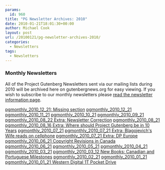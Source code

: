 ```yaml
---
params:
  id: 960
title: "PG Newsletter Archives: 2010"
date: 2010-01-21T18:01:30+00:00
author: Michael Cook
layout: post
url: /20100121/pg-newsletter-archives-2010/
categories:
  - Newsletters
tags:
  - Newsletters
---
```

### Monthly Newsletters

All of the Project Gutenberg Newsletters sent via our mailing lists during 2010 will be archived here on gutenbergnews.org for easy viewing. If you wish to subscribe to our monthly newsletters please [read the newsletter information page](/newsletter/ "Sign up to the PG Newsletters").

<a href="/nl_archives/2010/pgmonthly_2010_12_21-missing-portion.txt" target="new">pgmonthly_2010_12_21: Missing section</a>
<a href="/nl_archives/2010/pgmonthly_2010_12_21.txt" target="new">pgmonthly_2010_12_21</a>
<a href="/nl_archives/2010/pgmonthly_2010_11_21.txt" target="new">pgmonthly_2010_11_21</a>
<a href="/nl_archives/2010/pgmonthly_2010_10_21.txt" target="new">pgmonthly_2010_10_21</a>
<a href="/nl_archives/2010/pgmonthly_2010_09_21.txt" target="new">pgmonthly_2010_09_21</a>
<a href="/nl_archives/2010/pgmonthly_2010_08_22-newsletter-correction.txt" target="new">pgmonthly_2010_08_22 Extra: Newsletter Correction</a>
<a href="/nl_archives/2010/pgmonthly_2010_08_21.txt" target="new">pgmonthly_2010_08_21</a>
<a href="/nl_archives/2010/pgmonthly_2010_08_16-gutenberg-in-10-years.txt" target="new">pgmonthly_2010_08_16 Extra: Where should Project Gutenberg be in 10 Years</a>
<a href="/nl_archives/2010/pgmonthly_2010_07_21.txt" target="new">pgmonthly_2010_07_21</a>
<a href="/nl_archives/2010/pgmonthly_2010_07_21-extra-blagojevichs-wife.txt" target="new">pgmonthly_2010_07_21 Extra: Blagojevich's Wife reads on cellphone</a>
<a href="/nl_archives/2010/pgmonthly_2010_07_21-extra-dp-europe.txt" target="new">pgmonthly_2010_07_21 Extra: DP Europe</a>
<a href="/nl_archives/2010/pgmonthly_2010_06_23-extra-canadian-copyright.txt" target="new">pgmonthly_2010_06_21 Copyright Revisions in Canada</a>
<a href="/nl_archives/2010/pgmonthly_2010_06_21.txt" target="new">pgmonthly_2010_06_21</a>
<a href="/nl_archives/2010/pgmonthly_2010_05_21.txt" target="new">pgmonthly_2010_05_21</a>
<a href="/nl_archives/2010/pgmonthly_2010_04_21.txt" target="new">pgmonthly_2010_04_21</a>
<a href="/nl_archives/2010/pgmonthly_2010_03_21.txt" target="new">pgmonthly_2010_03_21</a>
<a href="/nl_archives/2010/pgmonthly_2010_03_12-new-books.txt" target="new">pgmonthly_2010_03_12 New Books: Canadian and Portuguese Milestones</a>
<a href="/nl_archives/2010/pgmonthly_2010_02_21.txt" target="new">pgmonthly_2010_02_21</a>
<a href="/nl_archives/2010/pgmonthly_2010_01_21.txt" target="new">pgmonthly_2010_01_21</a>
<a href="/nl_archives/2010/pgmonthly_2010_01_21-terrabyte-pocket-drive.txt" target="new">pgmonthly_2010_01_21 Western Digital 1T Pocket Drive</a>
